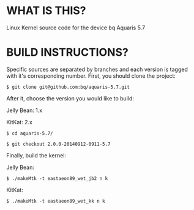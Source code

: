 WHAT IS THIS?
=============

Linux Kernel source code for the device bq Aquaris 5.7

BUILD INSTRUCTIONS?
===================

Specific sources are separated by branches and each version is tagged with it's corresponding number. First, you should
clone the project:

	$ git clone git@github.com:bq/aquaris-5.7.git

After it, choose the version you would like to build:

Jelly Bean: 1.x

KitKat: 2.x

    $ cd aquaris-5.7/

    $ git checkout 2.0.0-20140912-0911-5.7


Finally, build the kernel:

Jelly Bean:

	$ ./makeMtk -t eastaeon89_wet_jb2 n k

KitKat:

	$ ./makeMtk -t eastaeon89_wet_kk n k
